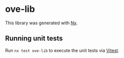 # ove-lib

This library was generated with [Nx](https://nx.dev).

## Running unit tests

Run `nx test ove-lib` to execute the unit tests via [Vitest](https://vitest.dev/).
